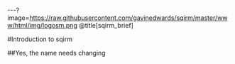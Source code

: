 ---?image=https://raw.githubusercontent.com/gavinedwards/sqirm/master/www/html/img/logosm.png
@title[sqirm_brief]

#Introduction to sqirm

##Yes, the name needs changing

